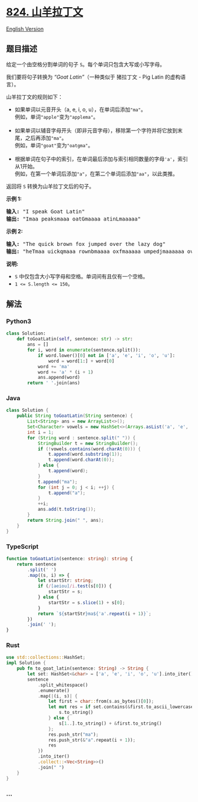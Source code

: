 # [824. 山羊拉丁文](https://leetcode-cn.com/problems/goat-latin)

[English Version](/solution/0800-0899/0824.Goat%20Latin/README_EN.md)

## 题目描述

<!-- 这里写题目描述 -->

<p>给定一个由空格分割单词的句子&nbsp;<code>S</code>。每个单词只包含大写或小写字母。</p>

<p>我们要将句子转换为&nbsp;<em>&ldquo;Goat Latin&rdquo;</em>（一种类似于 猪拉丁文&nbsp;- Pig Latin 的虚构语言）。</p>

<p>山羊拉丁文的规则如下：</p>

<ul>
	<li>如果单词以元音开头（a, e, i, o, u），在单词后添加<code>&quot;ma&quot;</code>。<br />
	例如，单词<code>&quot;apple&quot;</code>变为<code>&quot;applema&quot;</code>。</li>
	<br />
	<li>如果单词以辅音字母开头（即非元音字母），移除第一个字符并将它放到末尾，之后再添加<code>&quot;ma&quot;</code>。<br />
	例如，单词<code>&quot;goat&quot;</code>变为<code>&quot;oatgma&quot;</code>。</li>
	<br />
	<li>根据单词在句子中的索引，在单词最后添加与索引相同数量的字母<code>&#39;a&#39;</code>，索引从1开始。<br />
	例如，在第一个单词后添加<code>&quot;a&quot;</code>，在第二个单词后添加<code>&quot;aa&quot;</code>，以此类推。</li>
</ul>

<p>返回将&nbsp;<code>S</code>&nbsp;转换为山羊拉丁文后的句子。</p>

<p><strong>示例 1:</strong></p>

<pre>
<strong>输入: </strong>&quot;I speak Goat Latin&quot;
<strong>输出: </strong>&quot;Imaa peaksmaaa oatGmaaaa atinLmaaaaa&quot;
</pre>

<p><strong>示例 2:</strong></p>

<pre>
<strong>输入: </strong>&quot;The quick brown fox jumped over the lazy dog&quot;
<strong>输出: </strong>&quot;heTmaa uickqmaaa rownbmaaaa oxfmaaaaa umpedjmaaaaaa overmaaaaaaa hetmaaaaaaaa azylmaaaaaaaaa ogdmaaaaaaaaaa&quot;
</pre>

<p><strong>说明:</strong></p>

<ul>
	<li><code>S</code>&nbsp;中仅包含大小写字母和空格。单词间有且仅有一个空格。</li>
	<li><code>1 &lt;= S.length &lt;= 150</code>。</li>
</ul>

## 解法

<!-- 这里可写通用的实现逻辑 -->

<!-- tabs:start -->

### **Python3**

<!-- 这里可写当前语言的特殊实现逻辑 -->

```python
class Solution:
    def toGoatLatin(self, sentence: str) -> str:
        ans = []
        for i, word in enumerate(sentence.split()):
            if word.lower()[0] not in ['a', 'e', 'i', 'o', 'u']:
                word = word[1:] + word[0]
            word += 'ma'
            word += 'a' * (i + 1)
            ans.append(word)
        return ' '.join(ans)
```

### **Java**

<!-- 这里可写当前语言的特殊实现逻辑 -->

```java
class Solution {
    public String toGoatLatin(String sentence) {
        List<String> ans = new ArrayList<>();
        Set<Character> vowels = new HashSet<>(Arrays.asList('a', 'e', 'i', 'o', 'u', 'A', 'E', 'I', 'O', 'U'));
        int i = 1;
        for (String word : sentence.split(" ")) {
            StringBuilder t = new StringBuilder();
            if (!vowels.contains(word.charAt(0))) {
                t.append(word.substring(1));
                t.append(word.charAt(0));
            } else {
                t.append(word);
            }
            t.append("ma");
            for (int j = 0; j < i; ++j) {
                t.append("a");
            }
            ++i;
            ans.add(t.toString());
        }
        return String.join(" ", ans);
    }
}
```

### **TypeScript**

```ts
function toGoatLatin(sentence: string): string {
    return sentence
        .split(' ')
        .map((s, i) => {
            let startStr: string;
            if (/[aeiou]/i.test(s[0])) {
                startStr = s;
            } else {
                startStr = s.slice(1) + s[0];
            }
            return `${startStr}ma${'a'.repeat(i + 1)}`;
        })
        .join(' ');
}
```

### **Rust**

```rust
use std::collections::HashSet;
impl Solution {
    pub fn to_goat_latin(sentence: String) -> String {
        let set: HashSet<&char> = ['a', 'e', 'i', 'o', 'u'].into_iter().collect();
        sentence
            .split_whitespace()
            .enumerate()
            .map(|(i, s)| {
                let first = char::from(s.as_bytes()[0]);
                let mut res = if set.contains(&first.to_ascii_lowercase()) {
                    s.to_string()
                } else {
                    s[1..].to_string() + &first.to_string()
                };
                res.push_str("ma");
                res.push_str(&"a".repeat(i + 1));
                res
            })
            .into_iter()
            .collect::<Vec<String>>()
            .join(" ")
    }
}
```

### **...**

```

```

<!-- tabs:end -->
